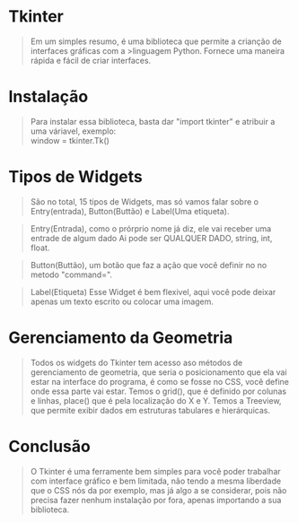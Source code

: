 # Tkinter
> Em um simples resumo, é uma biblioteca que permite a crianção de interfaces gráficas com a >linguagem Python. Fornece uma maneira rápida e fácil de criar interfaces.

# Instalação
> Para instalar essa biblioteca, basta dar "import tkinter" e atribuir a uma váriavel, exemplo:  
> window = tkinter.Tk()

# Tipos de Widgets
> São no total, 15 tipos de Widgets, mas só vamos falar sobre o Entry(entrada), Button(Buttão) e 
> Label(Uma etiqueta). 

> Entry(Entrada), como o prórprio nome já diz, ele vai receber uma entrade de algum dado
> Ai pode ser QUALQUER DADO, string, int, float.

> Button(Buttão), um botão que faz a ação que você definir no no metodo "command=".

>Label(Etiqueta) Esse Widget é bem flexivel, aqui você pode deixar apenas um texto escrito ou colocar uma imagem.

# Gerenciamento da Geometria
> Todos os widgets do Tkinter tem acesso aso métodos de gerenciamento de geometria, que seria o
> posicionamento que ela vai estar na interface do programa, é como se fosse no CSS, você define 
> onde essa parte vai estar. Temos o grid(), que é definido por colunas e linhas, place() que é 
> pela localização do X e Y.
> Temos a Treeview, que permite exibir dados em estruturas tabulares e hierárquicas.

# Conclusão
> O Tkinter é uma ferramente bem simples para você poder trabalhar com interface gráfico e bem 
> limitada, não tendo a mesma liberdade que o CSS nós da por exemplo, mas já algo a se considerar,
> pois não precisa fazer nenhum instalação por fora, apenas importando a sua biblioteca.